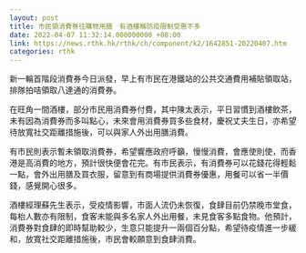 ```yaml
---
layout: post
title: 市民領消費券往購物用膳　有酒樓稱防疫限制受惠不多
date: 2022-04-07 11:32:14.000000000 +08:00
link: https://news.rthk.hk/rthk/ch/component/k2/1642851-20220407.htm
categories: rthk
---
```


新一輪首階段消費券今日派發，早上有市民在港鐵站的公共交通費用補貼領取站，排隊拍咭領取八達通的消費券。

在旺角一間酒樓，部分市民用消費券付費，其中陳太表示，平日習慣到酒樓飲茶，未有因為消費券而多叫點心，未來會用消費券買多些食材，慶祝丈夫生日，亦希望待放寬社交距離措施後，可以與家人外出用膳消費。

有市民則表示暫未領取消費券，希望響應政府呼籲，慢慢消費，會應使則使，而香港是高消費的地方，預計很快便會花完。有市民表示，有消費券可以花錢花得輕鬆一點，會外出用膳及買衣服，留意到有商場提供消費券優惠，用餐可以省一半價錢，感覺開心很多。

酒樓經理蘇先生表示，受疫情影響，市面人流仍未恢復，食肆目前仍禁晚市堂食，每枱人數亦有限制，食客未能與多名家人外出用餐，未見食客多點食物。他預計，消費券對食肆的即時幫助較少，生意只能提升一兩個百分點，希望待疫情進一步緩和，放寬社交距離措施後，市民會較願意到食肆消費。
